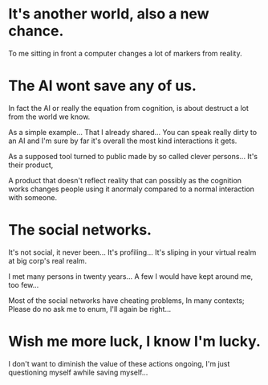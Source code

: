 # It's another world, also a new chance.

To me sitting in front a computer changes a lot of markers from reality.

# The AI wont save any of us.

In fact the AI or really the equation from cognition, is about destruct a lot from the world we know.

As a simple example... That I already shared... You can speak really dirty to an AI and I'm sure by far it's overall the most kind interactions it gets.

As a supposed tool turned to public made by so called clever persons... It's their product,

A product that doesn't reflect reality that can possibly as the cognition works changes people using it anormaly compared to a normal interaction with someone.

# The social networks.

It's not social, it never been... It's profiling... It's sliping in your virtual realm at big corp's real realm.

I met many persons in twenty years... A few I would have kept around me, too few...

Most of the social networks have cheating problems, In many contexts; Please do no ask me to enum, I'll again be right...

# Wish me more luck, I know I'm lucky.

I don't want to diminish the value of these actions ongoing, I'm just questioning myself awhile saving myself...
